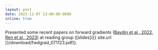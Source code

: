 ```yaml
---
layout: post
date: 2023-11-07 13:00:00-0000
inline: true
---
```


Presented some recent papers on forward gradients ([Baydin et al., 2022](https://arxiv.org/abs/2202.08587), [Ren et al., 2023](https://arxiv.org/abs/2210.03310)) at reading group ([slides]({{ site.url }}/download/fwdgrad_071123.pdf)). 
